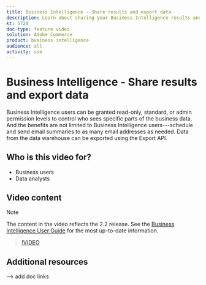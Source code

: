 ```yaml
---
title: Business Intelligence - Share results and export data
description: Learn about sharing your Business Intelligence results and exporting data for integration with other business tools.
kt: 5728
doc-type: feature video
solution: Adobe Commerce
product: business intelligence
audience: all
activity: use
---
```


# Business Intelligence - Share results and export data

Business Intelligence users can be granted read-only, standard, or admin permission levels to control who sees specific parts of the business data. And the benefits are not limited to Business Intelligence users---schedule and send email summaries to as many email addresses as needed. Data from the data warehouse can be exported using the Export API.

## Who is this video for?

- Business users
- Data analysts

## Video content

>[!NOTE]
>
>The content in the video reflects the 2.2 release. See the [Business Intelligence User Guide](https://docs.magento.com/mbi/) for the most up-to-date information.

>[!VIDEO](https://video.tv.adobe.com/v/35983?quality=12&learn=on)

## Additional resources

--> add doc links